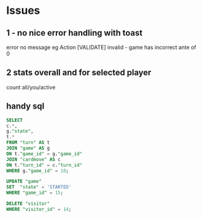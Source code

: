 # Issues

## 1 - no nice error handling with toast
error no message eg Action [VALIDATE] invalid - game has incorrect ante of 0

## 2 stats overall and for selected player
count all/you/active

## handy sql
```sql
SELECT 
c.*,
g."state", 
t.*
FROM "turn" AS t 
JOIN "game" AS g
ON t."game_id" = g."game_id"
JOIN "cardmove" AS c 
ON t."turn_id" = c."turn_id"
WHERE g."game_id" = 10;

UPDATE "game" 
SET  "state" = 'STARTED' 
WHERE "game_id" = 15;

DELETE "visitor" 
WHERE "visitor_id" = 14;
```

